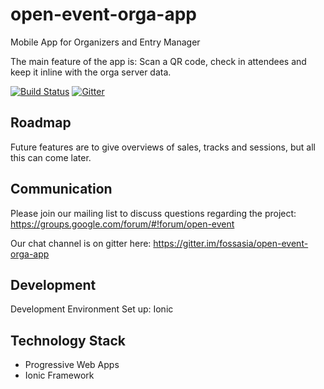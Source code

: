 # open-event-orga-app

Mobile App for Organizers and Entry Manager

The main feature of the app is: Scan a QR code, check in attendees and keep it inline with the orga server data.

[![Build Status](https://travis-ci.org/fossasia/open-event-orga-app.svg?branch=master)](https://travis-ci.org/fossasia/open-event-orga-app)
[![Gitter](https://badges.gitter.im/fossasia/open-event-orga-app.svg)](https://gitter.im/fossasia/open-event-orga-server?utm_source=badge&utm_medium=badge&utm_campaign=pr-badge)

## Roadmap

Future features are to give overviews of sales, tracks and sessions, but all this can come later.

## Communication

Please join our mailing list to discuss questions regarding the project: https://groups.google.com/forum/#!forum/open-event

Our chat channel is on gitter here: https://gitter.im/fossasia/open-event-orga-app

## Development

Development Environment Set up: Ionic

## Technology Stack

* Progressive Web Apps
* Ionic Framework
